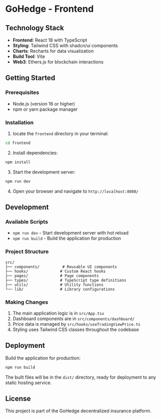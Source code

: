 
# GoHedge - Frontend

## Technology Stack

- **Frontend**: React 18 with TypeScript
- **Styling**: Tailwind CSS with shadcn/ui components
- **Charts**: Recharts for data visualization
- **Build Tool**: Vite
- **Web3**: Ethers.js for blockchain interactions

## Getting Started

### Prerequisites

- Node.js (version 16 or higher)
- npm or yarn package manager

### Installation

1. locate the `frontend` directory in your terminal:
```bash
cd frontend
```

2. Install dependencies:
```bash
npm install
```

3. Start the development server:
```bash
npm run dev
```

4. Open your browser and navigate to `http://localhost:8080/`

## Development

### Available Scripts

- `npm run dev` - Start development server with hot reload
- `npm run build` - Build the application for production
### Project Structure

```
src/
├── components/          # Reusable UI components
├── hooks/              # Custom React hooks
├── pages/              # Page components
├── types/              # TypeScript type definitions
├── utils/              # Utility functions
└── lib/                # Library configurations
```

### Making Changes

1. The main application logic is in `src/App.tsx`
2. Dashboard components are in `src/components/dashboard/`
3. Price data is managed by `src/hooks/useTradingViewPrice.ts`
4. Styling uses Tailwind CSS classes throughout the codebase

## Deployment

Build the application for production:

```bash
npm run build
```

The built files will be in the `dist/` directory, ready for deployment to any static hosting service.

## License

This project is part of the GoHedge decentralized insurance platform.
